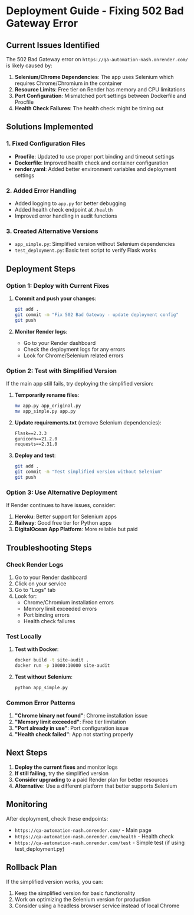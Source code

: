 # Deployment Guide - Fixing 502 Bad Gateway Error

## Current Issues Identified

The 502 Bad Gateway error on `https://qa-automation-nash.onrender.com/` is likely caused by:

1. **Selenium/Chrome Dependencies**: The app uses Selenium which requires Chrome/Chromium in the container
2. **Resource Limits**: Free tier on Render has memory and CPU limitations
3. **Port Configuration**: Mismatched port settings between Dockerfile and Procfile
4. **Health Check Failures**: The health check might be timing out

## Solutions Implemented

### 1. Fixed Configuration Files

- **Procfile**: Updated to use proper port binding and timeout settings
- **Dockerfile**: Improved health check and container configuration
- **render.yaml**: Added better environment variables and deployment settings

### 2. Added Error Handling

- Added logging to `app.py` for better debugging
- Added health check endpoint at `/health`
- Improved error handling in audit functions

### 3. Created Alternative Versions

- `app_simple.py`: Simplified version without Selenium dependencies
- `test_deployment.py`: Basic test script to verify Flask works

## Deployment Steps

### Option 1: Deploy with Current Fixes

1. **Commit and push your changes**:
   ```bash
   git add .
   git commit -m "Fix 502 Bad Gateway - update deployment config"
   git push
   ```

2. **Monitor Render logs**:
   - Go to your Render dashboard
   - Check the deployment logs for any errors
   - Look for Chrome/Selenium related errors

### Option 2: Test with Simplified Version

If the main app still fails, try deploying the simplified version:

1. **Temporarily rename files**:
   ```bash
   mv app.py app_original.py
   mv app_simple.py app.py
   ```

2. **Update requirements.txt** (remove Selenium dependencies):
   ```txt
   Flask==2.3.3
   gunicorn==21.2.0
   requests==2.31.0
   ```

3. **Deploy and test**:
   ```bash
   git add .
   git commit -m "Test simplified version without Selenium"
   git push
   ```

### Option 3: Use Alternative Deployment

If Render continues to have issues, consider:

1. **Heroku**: Better support for Selenium apps
2. **Railway**: Good free tier for Python apps
3. **DigitalOcean App Platform**: More reliable but paid

## Troubleshooting Steps

### Check Render Logs

1. Go to your Render dashboard
2. Click on your service
3. Go to "Logs" tab
4. Look for:
   - Chrome/Chromium installation errors
   - Memory limit exceeded errors
   - Port binding errors
   - Health check failures

### Test Locally

1. **Test with Docker**:
   ```bash
   docker build -t site-audit .
   docker run -p 10000:10000 site-audit
   ```

2. **Test without Selenium**:
   ```bash
   python app_simple.py
   ```

### Common Error Patterns

1. **"Chrome binary not found"**: Chrome installation issue
2. **"Memory limit exceeded"**: Free tier limitation
3. **"Port already in use"**: Port configuration issue
4. **"Health check failed"**: App not starting properly

## Next Steps

1. **Deploy the current fixes** and monitor logs
2. **If still failing**, try the simplified version
3. **Consider upgrading** to a paid Render plan for better resources
4. **Alternative**: Use a different platform that better supports Selenium

## Monitoring

After deployment, check these endpoints:

- `https://qa-automation-nash.onrender.com/` - Main page
- `https://qa-automation-nash.onrender.com/health` - Health check
- `https://qa-automation-nash.onrender.com/test` - Simple test (if using test_deployment.py)

## Rollback Plan

If the simplified version works, you can:

1. Keep the simplified version for basic functionality
2. Work on optimizing the Selenium version for production
3. Consider using a headless browser service instead of local Chrome
